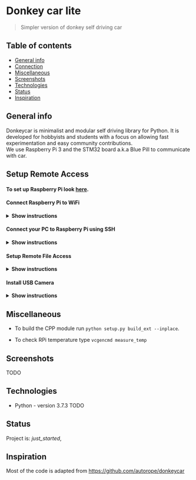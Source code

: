 # Donkey car lite
> Simpler version of donkey self driving car

## Table of contents
* [General info](#general-info)
* [Connection](#connection)
* [Miscellaneous](#miscellaneous)
* [Screenshots](#screenshots)
* [Technologies](#technologies)
* [Status](#status)
* [Inspiration](#inspiration)

## General info
Donkeycar is minimalist and modular self driving library for Python. It is developed for hobbyists and students with a focus on allowing fast experimentation and easy community contributions.
<br>
We use Raspberry Pi 3 and the STM32 board a.k.a Blue Pill to communicate with car.

## Setup Remote Access
#### To set up Raspberry Pi look [here](https://projects.raspberrypi.org/en/projects/raspberry-pi-setting-up).

#### Connect Raspberry Pi to WiFi

<details><summary><b>Show instructions</b></summary>

1. Check for available WiFi on your Raspberry Pi:

    ```sh
    $ sudo iwlist wlan0 scan |more
    ```

2. Input the ESSID and password into the configuration file.

    ```sh
    $ sudo wpa_passphrase "login" "password"
    ```

    Append it to configuration file.
    ```sh
    $ sudo wpa_passphrase "login" "password" | sudo tee -a /etc/wpa_supplicant/wpa_supplicant.conf
    ```

    Go to `wpa_supplicant.conf` file and delete non hashed password. (`ctr + k` to cut line, then `ctr + x` to save)
    ```sh
    $ sudo nano -w /etc/wpa_supplicant/wpa_supplicant.conf
    ```

3. Reconfigure and connect to a new network.

    To check connection.
    ```sh
    $ ifconfig wlan0
    ```

    To reconfigure connection.
    ```sh
    $ sudo wpa_cli -i wlan0
    ```
    You should get `OK` output.

    Now if you check connection again there will be information about your network.
</details>

#### Connect your PC to Raspberry Pi using SSH

<details><summary><b>Show instructions</b></summary>

  1. Make sure SSH and VNC is enabled. If not go to `sudo raspi-config` then `Interfacing Options`.

  2. Connect your PC to the same WiFi network.

  3. Get your Raspberry Pi ip adress. `ifconfig` or use IP Scanner.

  4. Connect your PC to Raspberry using for e.g. [PuTTY](https://www.putty.org/) (only command line)
     or [VNC Viewer](https://www.realvnc.com/en/connect/download/viewer/) (full preview).

</details>


#### Setup Remote File Access

<details><summary><b>Show instructions</b></summary>

  1. Install Samba File Server on Raspberry Pi.
      ```sh
      $ sudo apt-get install samba samba-common-bin -y
      ```

      ```sh
      $ sudo rm /etc/samba/smb.conf
      ```

      ```sh
      $ sudo nano /etc/samba/smb.conf
      ```

  2. Paste in the following lines into the nano editor.
      ```sh
      [global]
      netbios name = Pi
      server string = The PiCar File System
      workgroup = WORKGROUP

      [HOMEPI]
      path = /home/pi
      comment = No comment
      browsable = yes
      writable = Yes
      create mask = 0777
      directory mask = 0777
      public = no
      ```

  3. Create samba password.
      ```sh
      $ sudo smbpasswd -a pi
      ```

  4. Restart samba server.
      ```sh
      $ sudo service smbd restart
      ```

  5. Go to your PC (Windows), open `cmd` and type:
      ```sh
      C:\Users\My_user_name>net use r: \\your_raspberry_ip\homepi
      ```
      `dir r:` to check directory <br>
      `r:` to switch to Pi your disk

  From now on you are able to access your Pi's content in `This PC` as it's an external drive.
  <br>

  For Mac users check [this](https://osxdaily.com/2010/09/20/map-a-network-drive-on-a-mac/).
</details>


#### Install USB Camera

<details><summary><b>Show instructions</b></summary>

  1. To enable video preview using VNC, open the VNC Server dialog (top bar on the RPi), navigate to Menu > Options > Troubleshooting, and select `Enable direct capture mode`.

  2. Run `raspivid -f` in terminal to see if it works.

  3. You might also use cheese if you want.
      ```sh
      $ sudo apt-get install cheese -y
      ```
      (It didn't work for me, tho.)

  4. Simple python scipt worked the best for me.
      ```sh
      from picamera import PiCamera
      from time import sleep

      camera = PiCamera()
      camera.rotation = 180
      camera.start_preview(alpha=200)
      sleep(5)
      camera.stop_preview()
      ```

</details>

## Miscellaneous
* To build the CPP module run `python setup.py build_ext --inplace`.

* To check RPi temperature type `vcgencmd measure_temp
`

## Screenshots
TODO

## Technologies
* Python - version 3.7.3
TODO

## Status
Project is: _just_started_,

## Inspiration
Most of the code is adapted from https://github.com/autorope/donkeycar

